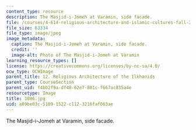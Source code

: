```yaml
---
content_type: resource
description: The Masjid-i-Jomeh at Varamin, side facade.
file: /courses/4-614-religious-architecture-and-islamic-cultures-fall-2002/a09be03c51891522c1123216faf063ae_1086.jpg
file_size: 63334
file_type: image/jpeg
image_metadata:
  caption: The Masjid-i-Jomeh at Varamin, side facade.
  credit: ''
  image-alt: Photo of The Masjid-i-Jomeh at Varamin
learning_resource_types: []
license: https://creativecommons.org/licenses/by-nc-sa/4.0/
ocw_type: OCWImage
parent_title: 12. Religious Architecture of the Ilkhanids
parent_type: CourseSection
parent_uid: f4bb2f9a-df48-62e7-801c-f667ac835a4e
resourcetype: Image
title: 1086.jpg
uid: a09be03c-5189-1522-c112-3216faf063ae
---
```

The Masjid-i-Jomeh at Varamin, side facade.